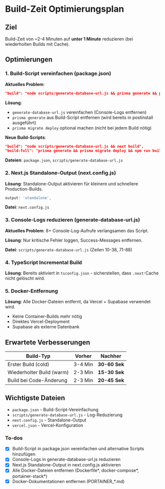 # Build-Zeit Optimierungsplan

## Ziel

Build-Zeit von ~2-4 Minuten auf **unter 1 Minute** reduzieren (bei wiederholten Builds mit Cache).

## Optimierungen

### 1. Build-Script vereinfachen (package.json)

**Aktuelles Problem**:

```json
"build": "node scripts/generate-database-url.js && prisma generate && prisma migrate deploy && next build"
```

**Lösung**:

- `generate-database-url.js` vereinfachen (Console-Logs entfernen)
- `prisma generate` aus Build-Script entfernen (wird bereits in postinstall ausgeführt)
- `prisma migrate deploy` optional machen (nicht bei jedem Build nötig)

**Neue Build-Scripts**:

```json
"build": "node scripts/generate-database-url.js && next build",
"build:full": "prisma generate && prisma migrate deploy && npm run build"
```

**Dateien**: `package.json`, `scripts/generate-database-url.js`

### 2. Next.js Standalone-Output (next.config.js)

**Lösung**: Standalone-Output aktivieren für kleinere und schnellere Production-Builds.

```javascript
output: 'standalone',
```

**Datei**: `next.config.js`

### 3. Console-Logs reduzieren (generate-database-url.js)

**Aktuelles Problem**: 8+ Console-Log-Aufrufe verlangsamen das Script.

**Lösung**: Nur kritische Fehler loggen, Success-Messages entfernen.

**Datei**: `scripts/generate-database-url.js` (Zeilen 10-38, 71-88)

### 4. TypeScript Incremental Build

**Lösung**: Bereits aktiviert in `tsconfig.json` - sicherstellen, dass `.next`-Cache nicht gelöscht wird.

### 5. Docker-Entfernung

**Lösung**: Alle Docker-Dateien entfernt, da Vercel + Supabase verwendet wird.

- Keine Container-Builds mehr nötig
- Direktes Vercel-Deployment
- Supabase als externe Datenbank

## Erwartete Verbesserungen

| Build-Typ | Vorher | Nachher |
|-----------|--------|---------|
| Erster Build (cold) | 3-4 Min | **30-60 Sek** |
| Wiederholter Build (warm) | 2-3 Min | **15-30 Sek** |
| Build bei Code-Änderung | 2-3 Min | **20-45 Sek** |

## Wichtigste Dateien

- `package.json` - Build-Script-Vereinfachung
- `scripts/generate-database-url.js` - Log-Reduzierung
- `next.config.js` - Standalone-Output
- `vercel.json` - Vercel-Konfiguration

### To-dos

- [x] Build-Script in package.json vereinfachen und alternative Scripts hinzufügen
- [x] Console-Logs in generate-database-url.js reduzieren
- [x] Next.js Standalone-Output in next.config.js aktivieren
- [x] Alle Docker-Dateien entfernen (Dockerfile*, docker-compose*, portainer-stack*)
- [x] Docker-Dokumentationen entfernen (PORTAINER_*.md)
